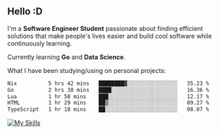 ## Hello :D

I'm a **Software Engineer Student** passionate about finding efficient solutions that make people's lives easier and build cool software while continuously learning. 

Currently learning **Go** and **Data Science**.

What I have been studying/using on personal projects:
<!--START_SECTION:waka-->

```txt
Nix          5 hrs 42 mins   ████████▓░░░░░░░░░░░░░░░░   35.23 %
Go           2 hrs 38 mins   ████░░░░░░░░░░░░░░░░░░░░░   16.36 %
Lua          1 hr 58 mins    ███░░░░░░░░░░░░░░░░░░░░░░   12.17 %
HTML         1 hr 29 mins    ██▒░░░░░░░░░░░░░░░░░░░░░░   09.27 %
TypeScript   1 hr 18 mins    ██░░░░░░░░░░░░░░░░░░░░░░░   08.07 %
```

<!--END_SECTION:waka-->

[![My Skills](https://skillicons.dev/icons?i=dotnet,java,go,py,html,css,js,docker,linux)](https://skillicons.dev)

